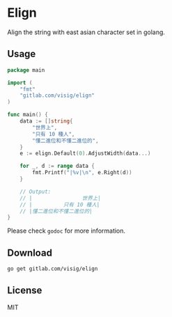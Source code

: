 # Elign

Align the string with east asian character set in golang.



## Usage

```go
package main

import (
    "fmt"
    "gitlab.com/visig/elign"
)

func main() {
	data := []string{
		"世界上",
		"只有 10 種人",
		"懂二進位和不懂二進位的",
	}
	e := elign.Default(0).AdjustWidth(data...)

	for _, d := range data {
		fmt.Printf("|%v|\n", e.Right(d))
	}

	// Output:
	// |                世界上|
	// |          只有 10 種人|
	// |懂二進位和不懂二進位的|
}
```

Please check `godoc` for more information.

## Download

```bash
go get gitlab.com/visig/elign
```


## License

MIT
